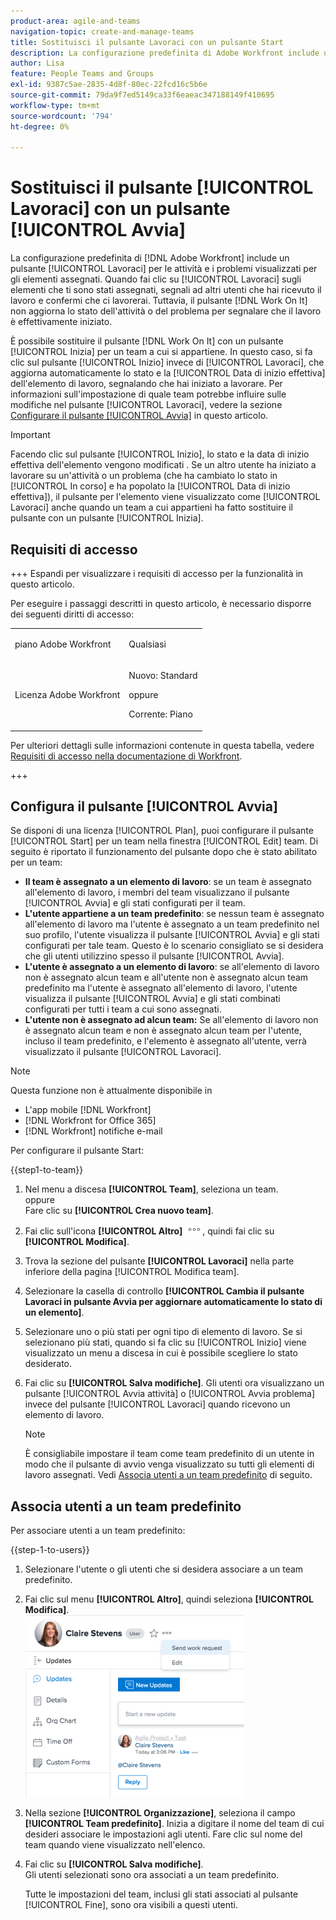 ```yaml
---
product-area: agile-and-teams
navigation-topic: create-and-manage-teams
title: Sostituisci il pulsante Lavoraci con un pulsante Start
description: La configurazione predefinita di Adobe Workfront include un pulsante Lavoraci per le attività e i problemi visualizzati per gli elementi assegnati.
author: Lisa
feature: People Teams and Groups
exl-id: 9387c5ae-2835-4d8f-80ec-22fcd16c5b6e
source-git-commit: 79da9f7ed5149ca33f6eaeac347188149f410695
workflow-type: tm+mt
source-wordcount: '794'
ht-degree: 0%

---
```


# Sostituisci il pulsante [!UICONTROL Lavoraci] con un pulsante [!UICONTROL Avvia]

La configurazione predefinita di [!DNL Adobe Workfront] include un pulsante [!UICONTROL Lavoraci] per le attività e i problemi visualizzati per gli elementi assegnati. Quando fai clic su [!UICONTROL Lavoraci] sugli elementi che ti sono stati assegnati, segnali ad altri utenti che hai ricevuto il lavoro e confermi che ci lavorerai. Tuttavia, il pulsante [!DNL Work On It] non aggiorna lo stato dell&#39;attività o del problema per segnalare che il lavoro è effettivamente iniziato.

È possibile sostituire il pulsante [!DNL Work On It] con un pulsante [!UICONTROL Inizia] per un team a cui si appartiene. In questo caso, si fa clic sul pulsante [!UICONTROL Inizio] invece di [!UICONTROL Lavoraci], che aggiorna automaticamente lo stato e la [!UICONTROL Data di inizio effettiva] dell&#39;elemento di lavoro, segnalando che hai iniziato a lavorare. Per informazioni sull&#39;impostazione di quale team potrebbe influire sulle modifiche nel pulsante [!UICONTROL Lavoraci], vedere la sezione [Configurare il pulsante [!UICONTROL Avvia]](#configure-the-uicontrol-start-button) in questo articolo.

>[!IMPORTANT]
>
>Facendo clic sul pulsante [!UICONTROL Inizio], lo stato e la data di inizio effettiva dell&#39;elemento vengono modificati . Se un altro utente ha iniziato a lavorare su un&#39;attività o un problema (che ha cambiato lo stato in [!UICONTROL In corso] e ha popolato la [!UICONTROL Data di inizio effettiva]), il pulsante per l&#39;elemento viene visualizzato come [!UICONTROL Lavoraci] anche quando un team a cui appartieni ha fatto sostituire il pulsante con un pulsante [!UICONTROL Inizia].

## Requisiti di accesso

+++ Espandi per visualizzare i requisiti di accesso per la funzionalità in questo articolo.

Per eseguire i passaggi descritti in questo articolo, è necessario disporre dei seguenti diritti di accesso:

<table style="table-layout:auto"> 
 <col> 
 <col> 
 <tbody> 
  <tr data-mc-conditions=""> 
   <td role="rowheader"> <p>piano Adobe Workfront</p> </td> 
   <td>Qualsiasi</td> 
  </tr> 
  <tr> 
   <td role="rowheader">Licenza Adobe Workfront</td> 
   <td>
   <p>Nuovo: Standard</p>
   <p>oppure</p>
   <p>Corrente: Piano</p></td>
  </tr> 
 </tbody> 
</table>

Per ulteriori dettagli sulle informazioni contenute in questa tabella, vedere [Requisiti di accesso nella documentazione di Workfront](/help/quicksilver/administration-and-setup/add-users/access-levels-and-object-permissions/access-level-requirements-in-documentation.md).

+++

## Configura il pulsante [!UICONTROL Avvia]

Se disponi di una licenza [!UICONTROL Plan], puoi configurare il pulsante [!UICONTROL Start] per un team nella finestra [!UICONTROL Edit] team. Di seguito è riportato il funzionamento del pulsante dopo che è stato abilitato per un team:

* **Il team è assegnato a un elemento di lavoro**: se un team è assegnato all&#39;elemento di lavoro, i membri del team visualizzano il pulsante [!UICONTROL Avvia] e gli stati configurati per il team.
* **L&#39;utente appartiene a un team predefinito**: se nessun team è assegnato all&#39;elemento di lavoro ma l&#39;utente è assegnato a un team predefinito nel suo profilo, l&#39;utente visualizza il pulsante [!UICONTROL Avvia] e gli stati configurati per tale team. Questo è lo scenario consigliato se si desidera che gli utenti utilizzino spesso il pulsante [!UICONTROL Avvia].
* **L&#39;utente è assegnato a un elemento di lavoro**: se all&#39;elemento di lavoro non è assegnato alcun team e all&#39;utente non è assegnato alcun team predefinito ma l&#39;utente è assegnato all&#39;elemento di lavoro, l&#39;utente visualizza il pulsante [!UICONTROL Avvia] e gli stati combinati configurati per tutti i team a cui sono assegnati.
* **L&#39;utente non è assegnato ad alcun team:** Se all&#39;elemento di lavoro non è assegnato alcun team e non è assegnato alcun team per l&#39;utente, incluso il team predefinito, e l&#39;elemento è assegnato all&#39;utente, verrà visualizzato il pulsante [!UICONTROL Lavoraci].

>[!NOTE]
>
>Questa funzione non è attualmente disponibile in
>
>* L&#39;app mobile [!DNL Workfront]
>* [!DNL Workfront for Office 365]
>* [!DNL Workfront] notifiche e-mail
>

Per configurare il pulsante Start:

{{step1-to-team}}

1. Nel menu a discesa **[!UICONTROL Team]**, seleziona un team.\
   oppure\
   Fare clic su **[!UICONTROL Crea nuovo team]**.

1. Fai clic sull&#39;icona **[!UICONTROL Altro]** ![](assets/more-icon.png), quindi fai clic su **[!UICONTROL Modifica]**.

1. Trova la sezione del pulsante **[!UICONTROL Lavoraci]** nella parte inferiore della pagina [!UICONTROL Modifica team].
1. Selezionare la casella di controllo **[!UICONTROL Cambia il pulsante Lavoraci in pulsante Avvia per aggiornare automaticamente lo stato di un elemento]**.
1. Selezionare uno o più stati per ogni tipo di elemento di lavoro. Se si selezionano più stati, quando si fa clic su [!UICONTROL Inizio] viene visualizzato un menu a discesa in cui è possibile scegliere lo stato desiderato.
1. Fai clic su **[!UICONTROL Salva modifiche]**. Gli utenti ora visualizzano un pulsante [!UICONTROL Avvia attività] o [!UICONTROL Avvia problema] invece del pulsante [!UICONTROL Lavoraci] quando ricevono un elemento di lavoro.

   >[!NOTE]
   >
   >È consigliabile impostare il team come team predefinito di un utente in modo che il pulsante di avvio venga visualizzato su tutti gli elementi di lavoro assegnati. Vedi [Associa utenti a un team predefinito](#associate-users-with-a-home-team) di seguito.

## Associa utenti a un team predefinito

Per associare utenti a un team predefinito:

{{step-1-to-users}}

1. Selezionare l&#39;utente o gli utenti che si desidera associare a un team predefinito.
1. Fai clic sul menu **[!UICONTROL Altro]**, quindi seleziona **[!UICONTROL Modifica]**.\
   ![](assets/user-settings-nwe-350x291.png)

1. Nella sezione **[!UICONTROL Organizzazione]**, seleziona il campo **[!UICONTROL Team predefinito]**. Inizia a digitare il nome del team di cui desideri associare le impostazioni agli utenti. Fare clic sul nome del team quando viene visualizzato nell&#39;elenco.

1. Fai clic su **[!UICONTROL Salva modifiche]**.\
   Gli utenti selezionati sono ora associati a un team predefinito.

   Tutte le impostazioni del team, inclusi gli stati associati al pulsante [!UICONTROL Fine], sono ora visibili a questi utenti.

